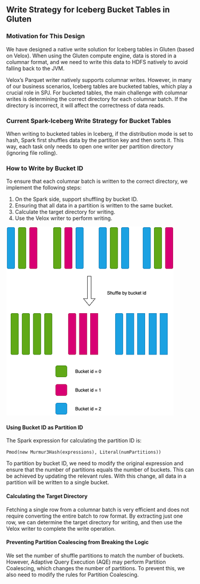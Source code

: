 ## Write Strategy for Iceberg Bucket Tables in Gluten

### Motivation for This Design

We have designed a native write solution for Iceberg tables in Gluten (based on Velox).
When using the Gluten compute engine, data is stored in a columnar format, and we need to write this data to HDFS natively to avoid falling back to the JVM.

Velox’s Parquet writer natively supports columnar writes. However, in many of our business scenarios, Iceberg tables are bucketed tables, which play a crucial role in SPJ.
For bucketed tables, the main challenge with columnar writes is determining the correct directory for each columnar batch. If the directory is incorrect, it will affect the correctness of data reads.

### Current Spark-Iceberg Write Strategy for Bucket Tables

When writing to bucketed tables in Iceberg, if the distribution mode is set to hash, Spark first shuffles data by the partition key and then sorts it.
This way, each task only needs to open one writer per partition directory (ignoring file rolling).

### How to Write by Bucket ID

To ensure that each columnar batch is written to the correct directory, we implement the following steps:

1. On the Spark side, support shuffling by bucket ID.
2. Ensuring that all data in a partition is written to the same bucket.
3. Calculate the target directory for writing.
4. Use the Velox writer to perform writing.

![shuffle by bucket id](images/spark-shuffle-by-bucket-id.png)

#### Using Bucket ID as Partition ID

The Spark expression for calculating the partition ID is:

```
Pmod(new Murmur3Hash(expressions), Literal(numPartitions))
```

To partition by bucket ID, we need to modify the original expression and ensure that the number of partitions equals the number of buckets.
This can be achieved by updating the relevant rules. With this change, all data in a partition will be written to a single bucket.

#### Calculating the Target Directory

Fetching a single row from a columnar batch is very efficient and does not require converting the entire batch to row format.
By extracting just one row, we can determine the target directory for writing, and then use the Velox writer to complete the write operation.

#### Preventing Partition Coalescing from Breaking the Logic

We set the number of shuffle partitions to match the number of buckets.
However, Adaptive Query Execution (AQE) may perform Partition Coalescing, which changes the number of partitions. 
To prevent this, we also need to modify the rules for Partition Coalescing.
